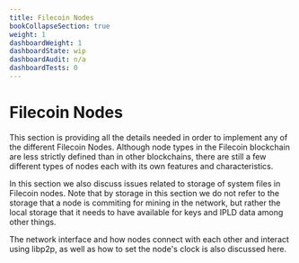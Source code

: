 ```yaml
---
title: Filecoin Nodes
bookCollapseSection: true
weight: 1
dashboardWeight: 1
dashboardState: wip
dashboardAudit: n/a
dashboardTests: 0
---
```


# Filecoin Nodes

This section is providing all the details needed in order to implement any of the different Filecoin Nodes. Although node types in the Filecoin blockchain are less strictly defined than in other blockchains, there are still a few different types of nodes each with its own features and characteristics.

In this section we also discuss issues related to storage of system files in Filecoin nodes. Note that by storage in this section we do not refer to the storage that a node is commiting for mining in the network, but rather the local storage that it needs to have available for keys and IPLD data among other things.

The network interface and how nodes connect with each other and interact using libp2p, as well as how to set the node's clock is also discussed here.
